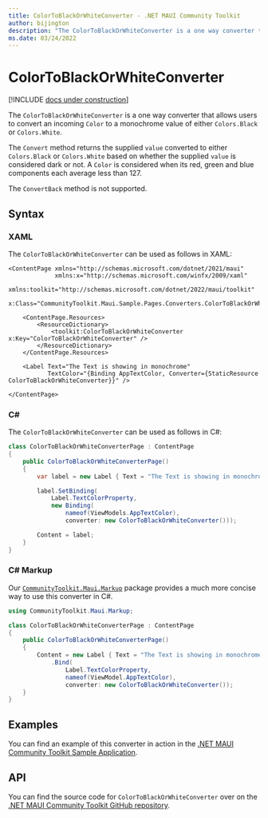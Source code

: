 ```yaml
---
title: ColorToBlackOrWhiteConverter - .NET MAUI Community Toolkit
author: bijington
description: "The ColorToBlackOrWhiteConverter is a one way converter that allows users to convert an incoming `Color` to a monochrome value of either Colors.Black or Colors.White."
ms.date: 03/24/2022
---
```


# ColorToBlackOrWhiteConverter

[!INCLUDE [docs under construction](../includes/preview-note.md)]

The `ColorToBlackOrWhiteConverter` is a one way converter that allows users to convert an incoming `Color` to a monochrome value of either `Colors.Black` or `Colors.White`.

The `Convert` method returns the supplied `value` converted to either `Colors.Black` or `Colors.White` based on whether the supplied `value` is considered dark or not. A `Color` is considered when its red, green and blue components each average less than 127.

The `ConvertBack` method is not supported.

## Syntax

### XAML

The `ColorToBlackOrWhiteConverter` can be used as follows in XAML:

```xaml
<ContentPage xmlns="http://schemas.microsoft.com/dotnet/2021/maui"
             xmlns:x="http://schemas.microsoft.com/winfx/2009/xaml"
             xmlns:toolkit="http://schemas.microsoft.com/dotnet/2022/maui/toolkit"
             x:Class="CommunityToolkit.Maui.Sample.Pages.Converters.ColorToBlackOrWhiteConverterPage">

    <ContentPage.Resources>
        <ResourceDictionary>
            <toolkit:ColorToBlackOrWhiteConverter x:Key="ColorToBlackOrWhiteConverter" />
        </ResourceDictionary>
    </ContentPage.Resources>

    <Label Text="The Text is showing in monochrome"
           TextColor="{Binding AppTextColor, Converter={StaticResource ColorToBlackOrWhiteConverter}}" />

</ContentPage>
```

### C#

The `ColorToBlackOrWhiteConverter` can be used as follows in C#:

```csharp
class ColorToBlackOrWhiteConverterPage : ContentPage
{
    public ColorToBlackOrWhiteConverterPage()
    {
        var label = new Label { Text = "The Text is showing in monochrome" };

		label.SetBinding(
			Label.TextColorProperty,
			new Binding(
				nameof(ViewModels.AppTextColor),
				converter: new ColorToBlackOrWhiteConverter()));

		Content = label;
    }
}
```

### C# Markup

Our [`CommunityToolkit.Maui.Markup`](../markup/markup.md) package provides a much more concise way to use this converter in C#.

```csharp
using CommunityToolkit.Maui.Markup;

class ColorToBlackOrWhiteConverterPage : ContentPage
{
    public ColorToBlackOrWhiteConverterPage()
    {
        Content = new Label { Text = "The Text is showing in monochrome" }
            .Bind(
                Label.TextColorProperty,
                nameof(ViewModel.AppTextColor),
                converter: new ColorToBlackOrWhiteConverter());
    }
}
```

## Examples

You can find an example of this converter in action in the [.NET MAUI Community Toolkit Sample Application](https://github.com/CommunityToolkit/Maui/blob/main/samples/CommunityToolkit.Maui.Sample/Pages/Converters/ColorsConverterPage.xaml).

## API

You can find the source code for `ColorToBlackOrWhiteConverter` over on the [.NET MAUI Community Toolkit GitHub repository](https://github.com/CommunityToolkit/Maui/blob/main/src/CommunityToolkit.Maui/Converters/ColorToColorConverters.shared.cs).
